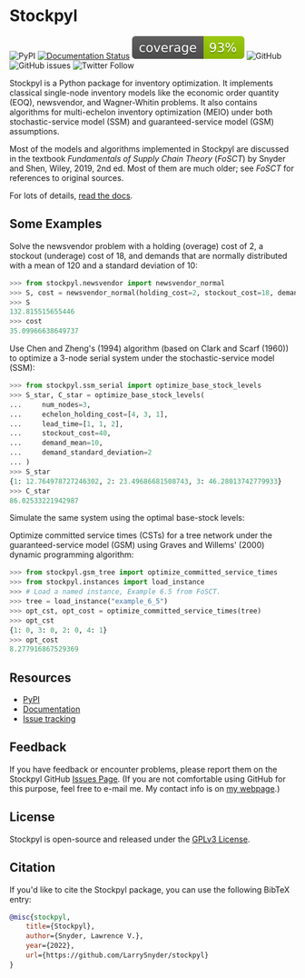 Stockpyl
========

![PyPI](https://img.shields.io/pypi/v/stockpyl)
[![Documentation Status](https://readthedocs.org/projects/stockpyl/badge/?version=latest)](https://stockpyl.readthedocs.io/en/latest/?badge=latest)
![Coverage](https://raw.githubusercontent.com/LarrySnyder/stockpyl/master/coverage_badge.svg)
![GitHub](https://img.shields.io/github/license/LarrySnyder/stockpyl)
![GitHub issues](https://img.shields.io/github/issues/LarrySnyder/stockpyl)
![Twitter Follow](https://img.shields.io/twitter/follow/LarrySnyder610?style=flat)

Stockpyl is a Python package for inventory optimization. It implements
classical single-node inventory models like the economic order quantity (EOQ), newsvendor,
and Wagner-Whitin problems. It also contains algorithms for multi-echelon inventory optimization
(MEIO) under both stochastic-service model (SSM) and guaranteed-service model (GSM) assumptions. 

Most of the models and algorithms implemented in Stockpyl are discussed in the textbook
*Fundamentals of Supply Chain Theory* (*FoSCT*) by Snyder and Shen, Wiley, 2019, 2nd ed. Most of them
are much older; see *FoSCT* for references to original sources. 

For lots of details, [read the docs](http://stockpyl.readthedocs.io/).

Some Examples
-------------

Solve the newsvendor problem with a holding (overage) cost of 2, a stockout (underage) cost of 18, and 
demands that are normally distributed with a mean of 120 and a standard deviation of 10:

```python
>>> from stockpyl.newsvendor import newsvendor_normal
>>> S, cost = newsvendor_normal(holding_cost=2, stockout_cost=18, demand_mean=120, demand_sd=10)
>>> S
132.815515655446
>>> cost
35.09966638649737
```

Use Chen and Zheng's (1994) algorithm (based on Clark and Scarf (1960)) to optimize a 3-node serial system under
the stochastic-service model (SSM):

```python
>>> from stockpyl.ssm_serial import optimize_base_stock_levels
>>> S_star, C_star = optimize_base_stock_levels(
...     num_nodes=3,
...     echelon_holding_cost=[4, 3, 1],
...     lead_time=[1, 1, 2],
...     stockout_cost=40,
...     demand_mean=10,
...     demand_standard_deviation=2
... )
>>> S_star
{1: 12.764978727246302, 2: 23.49686681508743, 3: 46.28013742779933}
>>> C_star
86.02533221942987
```

Simulate the same system using the optimal base-stock levels:



Optimize committed service times (CSTs) for a tree network under the guaranteed-service model (GSM) 
using Graves and Willems' (2000) dynamic programming algorithm:

```python
>>> from stockpyl.gsm_tree import optimize_committed_service_times
>>> from stockpyl.instances import load_instance
>>> # Load a named instance, Example 6.5 from FoSCT.
>>> tree = load_instance("example_6_5")
>>> opt_cst, opt_cost = optimize_committed_service_times(tree)
>>> opt_cst
{1: 0, 3: 0, 2: 0, 4: 1}
>>> opt_cost
8.277916867529369
```



Resources
---------

* [PyPI](https://pypi.org/project/stockpyl/)
* [Documentation](http://stockpyl.readthedocs.io/)
* [Issue tracking](https://github.com/LarrySnyder/stockpyl/issues)

Feedback
--------

If you have feedback or encounter problems, please report them on the Stockpyl GitHub
[Issues Page](https://github.com/LarrySnyder/stockpyl/issues). (If you are not comfortable
using GitHub for this purpose, feel free to e-mail me. My contact info is on [my webpage](https://coral.ise.lehigh.edu/larry/).)

License
-------

Stockpyl is open-source and released under the [GPLv3 License](https://choosealicense.com/licenses/gpl-3.0/).

Citation
--------

If you'd like to cite the Stockpyl package, you can use the following BibTeX entry:

```bibtex
@misc{stockpyl,
    title={Stockpyl},
    author={Snyder, Lawrence V.},
    year={2022},
    url={https://github.com/LarrySnyder/stockpyl}
}
```

